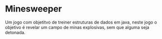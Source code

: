 # Minesweeper
Um jogo com objetitvo de treiner estruturas de dados em java, neste jogo o objetivo é revelar um campo de minas explosivas, sem que alguma seja detonada.
